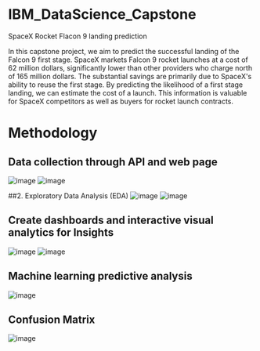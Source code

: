 # IBM_DataScience_Capstone
SpaceX Rocket Flacon 9 landing prediction

In this capstone project, we aim to predict the successful landing of the Falcon 9 first stage. SpaceX markets Falcon 9 rocket launches at a cost of 62 million dollars, significantly lower than other providers who charge north of 165 million dollars. The substantial savings are primarily due to SpaceX's ability to reuse the first stage. By predicting the likelihood of a first stage landing, we can estimate the cost of a launch. This information is valuable for SpaceX competitors as well as buyers for rocket launch contracts.


# Methodology
## Data collection through API and web page
![image](https://github.com/user-attachments/assets/232b52fc-dd68-450b-a99a-7cfcb550aa72)
![image](https://github.com/user-attachments/assets/412525e4-13f1-468c-83ca-47738c748deb)
   
##2. Exploratory Data Analysis (EDA)
![image](https://github.com/user-attachments/assets/a712522c-bca9-43d5-af1a-69c072c06eb3)
![image](https://github.com/user-attachments/assets/e8927919-a5ae-4d9b-91da-a285a69891a1)

   
## Create dashboards and interactive visual analytics for Insights
![image](https://github.com/user-attachments/assets/b0e245aa-0169-4f5d-8a0a-2564a7624146)
![image](https://github.com/user-attachments/assets/46be37b6-03dd-48e0-8f47-bd568533d6b2)


## Machine learning predictive analysis

![image](https://github.com/user-attachments/assets/a0b8e4e7-b609-4e9f-8871-712576b67a84)

## Confusion Matrix

![image](https://github.com/user-attachments/assets/81446cae-f79f-4c3d-b280-fde9cef922d4)


